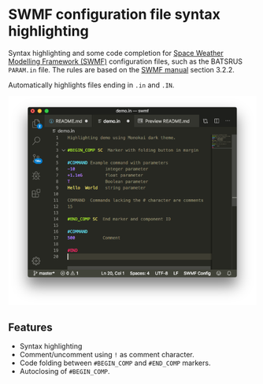 # SWMF configuration file syntax highlighting

Syntax highlighting and some code completion for [Space Weather Modelling Framework (SWMF)](http://csem.engin.umich.edu/tools/swmf/) configuration files, such as the BATSRUS `PARAM.in` file. The rules are based on the [SWMF manual](http://csem.engin.umich.edu/tools/swmf/documentation/SWMF.pdf) section 3.2.2.

Automatically highlights files ending in `.in` and `.IN`.

![highlight and folding demo](images/highlight-demo.png)

## Features

 * Syntax highlighting 
 * Comment/uncomment using `!` as comment character.
 * Code folding between `#BEGIN_COMP` and `#END_COMP` markers.
 * Autoclosing of `#BEGIN_COMP`.
